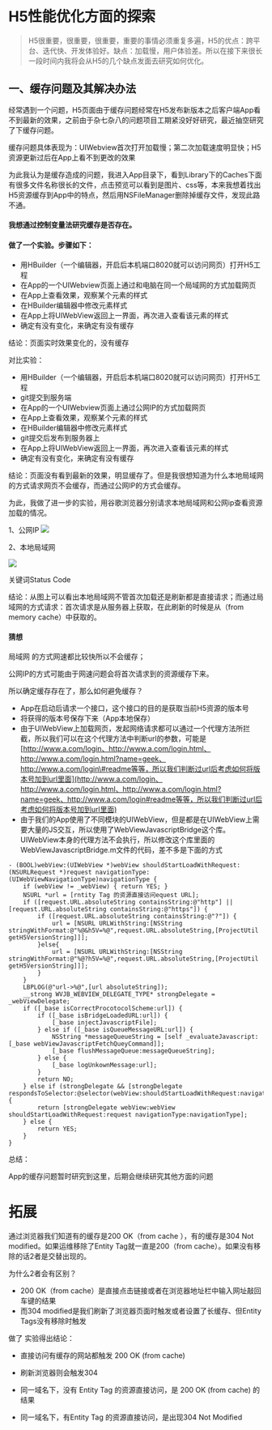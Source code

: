 # H5性能优化方面的探索

> H5很重要，很重要，很重要，重要的事情必须重复多遍，H5的优点：跨平台、迭代快、开发体验好。缺点：加载慢，用户体验差。所以在接下来很长一段时间内我将会从H5的几个缺点发面去研究如何优化。

## 

## 一、缓存问题及其解决办法

经常遇到一个问题，H5页面由于缓存问题经常在H5发布新版本之后客户端App看不到最新的效果，之前由于杂七杂八的问题项目工期紧没好好研究，最近抽空研究了下缓存问题。

缓存问题具体表现为：UIWebview首次打开加载慢；第二次加载速度明显快；H5资源更新过后在App上看不到更改的效果

为此我认为是缓存造成的问题，我进入App目录下，看到Library下的Caches下面有很多文件名称很长的文件，点击预览可以看到是图片、css等，本来我想着找出H5资源缓存到App中的特点，然后用NSFileManager删除掉缓存文件，发现此路不通。

#### 我想通过控制变量法研究缓存是否存在。

#### 做了一个实验。步骤如下：

* 用HBuilder（一个编辑器，开启后本机端口8020就可以访问网页）打开H5工程
* 在App的一个UIWebview页面上通过和电脑在同一个局域网的方式加载网页
* 在App上查看效果，观察某个元素的样式
* 在HBuilder编辑器中修改元素样式
* 在App上将UIWebView返回上一界面，再次进入查看该元素的样式
* 确定有没有变化，来确定有没有缓存

结论：页面实时效果变化的，没有缓存

对比实验：

* 用HBuilder（一个编辑器，开启后本机端口8020就可以访问网页）打开H5工程
* git提交到服务端
* 在App的一个UIWebview页面上通过公网IP的方式加载网页
* 在App上查看效果，观察某个元素的样式
* 在HBuilder编辑器中修改元素样式
* git提交后发布到服务器上
* 在App上将UIWebView返回上一界面，再次进入查看该元素的样式
* 确定有没有变化，来确定有没有缓存

结论：页面没有看到最新的效果，明显缓存了。但是我很想知道为什么本地局域网的方式请求网页不会缓存，而通过公网IP的方式会缓存。

为此，我做了进一步的实验，用谷歌浏览器分别请求本地局域网和公网ip查看资源加载的情况。

1、公网IP
![](https://raw.githubusercontent.com/FantasticLBP/iOSKonwledge-Kit/master/assets/屏幕快照%202017-09-15%20下午5.56.28.png)

2、本地局域网

![](https://raw.githubusercontent.com/FantasticLBP/iOSKonwledge-Kit/master/assets/屏幕快照%202017-09-15%20下午6.27.16.png)

关键词Status Code

结论：从图上可以看出本地局域网不管首次加载还是刷新都是直接请求；而通过局域网的方式请求：首次请求是从服务器上获取，在此刷新的时候是从（from memory cache）中获取的。

#### 猜想

局域网 的方式网速都比较快所以不会缓存；

公网IP的方式可能由于网速问题会将首次请求到的资源缓存下来。

所以确定缓存存在了，那么如何避免缓存？

* App在启动后请求一个接口，这个接口的目的是获取当前H5资源的版本号
* 将获得的版本号保存下来（App本地保存）
* 由于UIWebView上加载网页，发起网络请求都可以通过一个代理方法所拦截，所以我们可以在这个代理方法中判断url的参数，可能是[http://www.a.com/login、http://www.a.com/login.html、http://www.a.com/login.html?name=geek、http://www.a.com/login\#readme等等，所以我们判断过url后考虑如何将版本号加到url里面](http://www.a.com/login、http://www.a.com/login.html、http://www.a.com/login.html?name=geek、http://www.a.com/login#readme等等，所以我们判断过url后考虑如何将版本号加到url里面)
* 由于我们的App使用了不同模块的UIWebView，但是都是在UIWebView上需要大量的JS交互，所以使用了WebViewJavascriptBridge这个库。UIWebView本身的代理方法不会执行，所以修改这个库里面的WebViewJavascriptBridge.m文件的代码，差不多是下面的方式

```
- (BOOL)webView:(UIWebView *)webView shouldStartLoadWithRequest:(NSURLRequest *)request navigationType:(UIWebViewNavigationType)navigationType {
    if (webView != _webView) { return YES; }
    NSURL *url = [rntity Tag 的资源直接访问equest URL];
    if ([request.URL.absoluteString containsString:@"http"] || [request.URL.absoluteString containsString:@"https"]) {
        if ([request.URL.absoluteString containsString:@"?"]) {
            url = [NSURL URLWithString:[NSString stringWithFormat:@"%@&h5V=%@",request.URL.absoluteString,[ProjectUtil getH5VersionString]]];
        }else{
            url = [NSURL URLWithString:[NSString stringWithFormat:@"%@?h5V=%@",request.URL.absoluteString,[ProjectUtil getH5VersionString]]];
        }
    }
    LBPLOG(@"url->%@",[url absoluteString]);
    __strong WVJB_WEBVIEW_DELEGATE_TYPE* strongDelegate = _webViewDelegate;
    if ([_base isCorrectProcotocolScheme:url]) {
        if ([_base isBridgeLoadedURL:url]) {
            [_base injectJavascriptFile];
        } else if ([_base isQueueMessageURL:url]) {
            NSString *messageQueueString = [self _evaluateJavascript:[_base webViewJavascriptFetchQueyCommand]];
            [_base flushMessageQueue:messageQueueString];
        } else {
            [_base logUnkownMessage:url];
        }
        return NO;
    } else if (strongDelegate && [strongDelegate respondsToSelector:@selector(webView:shouldStartLoadWithRequest:navigationType:)]) {
        return [strongDelegate webView:webView shouldStartLoadWithRequest:request navigationType:navigationType];
    } else {
        return YES;
    }
}
```

总结：

App的缓存问题暂时研究到这里，后期会继续研究其他方面的问题

# 拓展

通过浏览器我们知道有的缓存是200 OK（from cache ），有的缓存是304 Not modified。如果运维移除了Entity Tag就一直是200（from cache）。如果没有移除的话2者是交替出现的。



为什么2者会有区别？

* 200 OK（from cache）是直接点击链接或者在浏览器地址栏中输入网址敲回车键的结果
* 而304 modified是我们刷新了浏览器页面时触发或者设置了长缓存、但Entity Tags没有移除时触发

做了 实验得出结论：

* 直接访问有缓存的网站都触发 200 OK \(from cache\)

* 刷新浏览器则会触发304

* 同一域名下，没有 Entity Tag 的资源直接访问，是 200 OK \(from cache\) 的结果

* 同一域名下，有Entity Tag 的资源直接访问，是出现304 Not Modified



